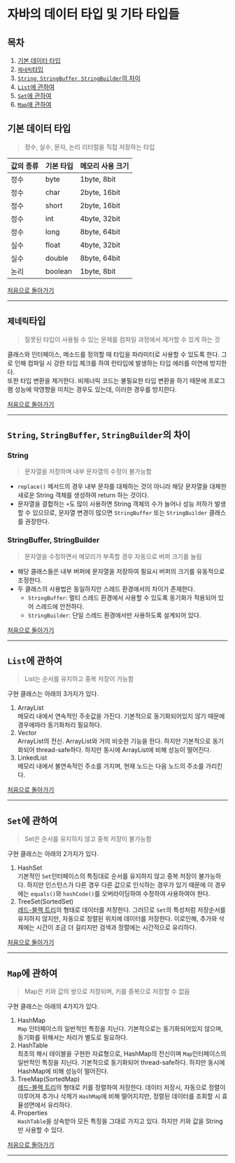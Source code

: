 # 자바의 데이터 타입 및 기타 타입들

## 목차
1. [기본 데이터 타입](https://github.com/HK-An/today_i_learned/blob/main/02_JAVA/02_type.md#기본-데이터-타입)
2. [`제네릭`타입](https://github.com/HK-An/today_i_learned/blob/main/02_JAVA/02_type.md#제너릭-타입)
3. [`String`, `StringBuffer`, `StringBuilder`의 차이](https://github.com/HK-An/today_i_learned/blob/main/02_JAVA/02_type.md#string,-stringBuffer,-stringBuilder의-차이)
4. [`List`에 관하여](https://github.com/HK-An/today_i_learned/blob/main/02_JAVA/02_type.md#list에-관하여)
5. [`Set`에 관하여](https://github.com/HK-An/today_i_learned/blob/main/02_JAVA/02_type.md#set에-관하여)
6. [`Map`에 관하여](https://github.com/HK-An/today_i_learned/blob/main/02_JAVA/02_type.md#map에-관하여)

## 기본 데이터 타입
> 정수, 실수, 문자, 논리 리터럴을 직접 저장하는 타입

|값의 종류|기본 타입|메모리 사용 크기|
|-|-|-|
|정수|byte|1byte, 8bit|
|정수|char|2byte, 16bit|
|정수|short|2byte, 16bit|
|정수|int|4byte, 32bit|
|정수|long|8byte, 64bit|
|실수|float|4byte, 32bit|
|실수|double|8byte, 64bit|
|논리|boolean|1byte, 8bit|

[처음으로 돌아가기](https://github.com/HK-An/today_i_learned/)
<hr />

## `제네릭`타입
> 잘못된 타입이 사용될 수 있는 문제를 컴파일 과정에서 제거할 수 있게 하는 것

클래스와 인터페이스, 메소드를 정의할 때 타입을 파라미터로 사용할 수 있도록 한다. 그로 인해 컴파일 시 강한 타입 체크를 하여 런타입에 발생하는 타입 에러를 미연에 방지한다.  
또한 타입 변환을 제거한다. 비제너릭 코드는 불필요한 타입 변환을 하기 때문에 프로그램 성능에 악영향을 미치는 경우도 있는데, 이러한 경우를 방지한다.

[처음으로 돌아가기](https://github.com/HK-An/today_i_learned/)
<hr />

## `String`, `StringBuffer`, `StringBuilder`의 차이
### String
> 문자열을 저장하며 내부 문자열의 수정이 불가능함

- `replace()` 메서드의 경우 내부 문자를 대체하는 것이 아니라 해당 문자열을 대체한 새로운 String 객체를 생성하여 return 하는 것이다.
- 문자열을 결합하는 `+`도 많이 사용하면 String 객체의 수가 늘어나 성능 저하가 발생할 수 있으므로, 문자열 변경이 많으면 `StringBuffer` 또는 `StringBuilder` 클래스를 권장한다.

### StringBuffer, StringBuilder
> 문자열을 수정하면서 메모리가 부족할 경우 자동으로 버퍼 크기를 늘림

- 해당 클래스들은 내부 버퍼에 문자열을 저장하여 필요시 버퍼의 크기를 유동적으로 조정한다.
- 두 클래스의 사용법은 동일하지만 스레드 환경에서의 차이가 존재한다.
    - `StringBuffer`: 멀티 스레드 환경에서 사용할 수 있도록 동기화가 적용되어 있어 스레드에 안전하다.
    - `StringBuilder`: 단일 스레드 환경에서만 사용하도록 설계되어 있다.

[처음으로 돌아가기](https://github.com/HK-An/today_i_learned/)
<hr />

## `List`에 관하여
> List는 순서를 유지하고 중복 저장이 가능함

구현 클래스는 아래의 3가지가 있다.
1. ArrayList  
메모리 내에서 연속적인 주솟값을 가진다. 기본적으로 동기화되어있지 않기 때문에 경우에따라 동기화처리 필요하다.
2. Vector  
ArrayList의 전신. ArrayList와 거의 비슷한 기능을 한다. 하지만 기본적으로 동기화되어 thread-safe하다. 하지만 동시에 ArrayList에 비해 성능이 떨어진다.
3. LinkedList  
메모리 내에서 불연속적인 주소를 가지며, 현재 노드는 다음 노드의 주소를 가리킨다.

[처음으로 돌아가기](https://github.com/HK-An/today_i_learned/)
<hr />

## `Set`에 관하여
> Set은 순서를 유지하지 않고 중복 저장이 불가능함

구현 클래스는 아래의 2가지가 있다.
1. HashSet  
기본적인 `Set`인터페이스의 특징대로 순서를 유지하지 않고 중복 저장이 불가능하다. 하지만 인스턴스가 다른 경우 다른 값으로 인식하는 경우가 있기 때문에 이 경우에는 `equals()`와 `hashCode()`를 오버라이딩하여 수정하여 사용하여야 한다.
2. TreeSet(SortedSet)  
[레드-블랙 트리]()의 형태로 데이터를 저장한다. 그러므로 `Set`의 특성처럼 저장순서를 유지하지 않지만, 자동으로 정렬된 위치에 데이터를 저장한다. 이로인해, 추가와 삭제에는 시간이 조금 더 걸리지만 검색과 정렬에는 시간적으로 유리하다.

[처음으로 돌아가기](https://github.com/HK-An/today_i_learned/)
<hr />

## `Map`에 관하여
> Map은 키와 값의 쌍으로 저장되며, 키를 중복으로 저장할 수 없음

구현 클래스는 아래의 4가지가 있다.
1. HashMap  
`Map` 인터페이스의 일반적인 특징을 지닌다. 기본적으로는 동기화되어있지 않으며, 동기화를 위해서는 처리가 별도로 필요하다.
2. HashTable  
최초의 해시 테이블을 구현한 자료형으로, HashMap의 전신이며 `Map`인터페이스의 일반적인 특징을 지닌다. 기본적으로 동기화되어 thread-safe하다. 하지만 동시에 HashMap에 비해 성능이 떨어진다.
3. TreeMap(SortedMap)  
[레드-블랙 트리]()의 형태로 키를 정렬하여 저장한다. 데이터 저장시, 자동으로 정렬이 이루어져 추가나 삭제가 `HashMap`에 비해 떨어지지만, 정렬된 데이터를 조회할 시 효율성면에서 유리하다.
4. Properties  
`HashTable`을 상속받아 모든 특징을 그대로 가지고 있다. 하지만 키와 값을 String만 사용할 수 있다.

[처음으로 돌아가기](https://github.com/HK-An/today_i_learned/)
<hr />
